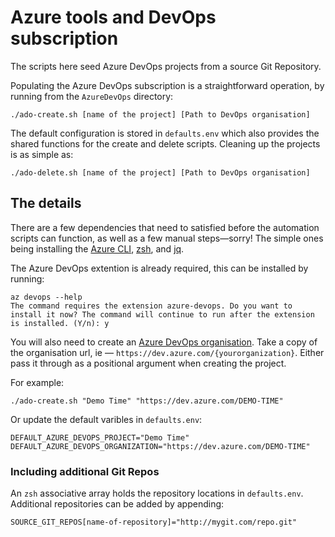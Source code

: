 # Azure tools and DevOps subscription

The scripts here seed Azure DevOps projects from a source Git Repository. 

Populating the Azure DevOps subscription is a straightforward operation, by running from the `AzureDevOps` directory:
```
./ado-create.sh [name of the project] [Path to DevOps organisation]
```
The default configuration is stored in `defaults.env` which also provides the shared functions for the create and delete scripts. 
Cleaning up the projects is as simple as:
```
./ado-delete.sh [name of the project] [Path to DevOps organisation]
```

## The details 

There are a few dependencies that need to satisfied before the automation scripts can function, as well as a few manual steps—sorry! The simple ones being installing the [Azure CLI](https://learn.microsoft.com/en-us/cli/azure/install-azure-cli), [zsh](https://github.com/ohmyzsh/ohmyzsh/wiki/Installing-ZSH), and [jq](https://stedolan.github.io/jq/download/).

The Azure DevOps extention is already required, this can be installed by running:

```
az devops --help
The command requires the extension azure-devops. Do you want to install it now? The command will continue to run after the extension is installed. (Y/n): y
```

You will also need to create an [Azure DevOps organisation](https://learn.microsoft.com/en-us/azure/devops/organizations/accounts/create-organization?view=azure-devops). Take a copy of the organisation url, ie — `https://dev.azure.com/{yourorganization}`. Either pass it through as a positional argument when creating the project. 

For example:
```
./ado-create.sh "Demo Time" "https://dev.azure.com/DEMO-TIME"
```
Or update the default varibles in `defaults.env`:
```
DEFAULT_AZURE_DEVOPS_PROJECT="Demo Time"
DEFAULT_AZURE_DEVOPS_ORGANIZATION="https://dev.azure.com/DEMO-TIME"
```

### Including additional Git Repos

An `zsh` associative array holds the repository locations in `defaults.env`.
Additional repositories can be added by appending:

```
SOURCE_GIT_REPOS[name-of-repository]="http://mygit.com/repo.git"
```